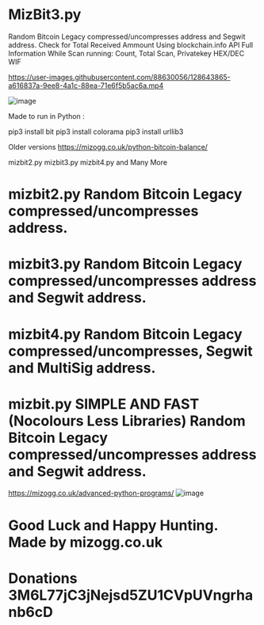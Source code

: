 # MizBit3.py
Random Bitcoin Legacy compressed/uncompresses address and Segwit address. Check for Total Received Ammount Using blockchain.info API
Full Information While Scan running: Count, Total Scan, Privatekey HEX/DEC WIF  


https://user-images.githubusercontent.com/88630056/128643865-a616837a-9ee8-4a1c-88ea-71e6f5b5ac6a.mp4


![image](https://user-images.githubusercontent.com/88630056/128643882-772cc844-af44-4603-95a2-c1f13cbe6eba.png)

Made to run in Python :

pip3 install bit
pip3 install colorama
pip3 install urllib3


Older versions https://mizogg.co.uk/python-bitcoin-balance/

mizbit2.py mizbit3.py mizbit4.py and Many More

# mizbit2.py Random Bitcoin Legacy compressed/uncompresses address.


# mizbit3.py Random Bitcoin Legacy compressed/uncompresses address and Segwit address.


# mizbit4.py Random Bitcoin Legacy compressed/uncompresses, Segwit and MultiSig address.


# mizbit.py SIMPLE AND FAST  (Nocolours Less Libraries) Random Bitcoin Legacy compressed/uncompresses address and Segwit address.


https://mizogg.co.uk/advanced-python-programs/
![image](https://user-images.githubusercontent.com/88630056/128644014-bb3e8199-1252-44a7-acde-e192509f7e5e.png)

# Good Luck and Happy Hunting. Made by mizogg.co.uk
# Donations 3M6L77jC3jNejsd5ZU1CVpUVngrhanb6cD
